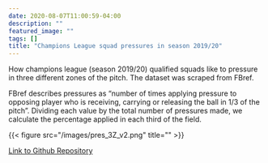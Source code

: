 ```yaml
---
date: 2020-08-07T11:00:59-04:00
description: ""
featured_image: ""
tags: []
title: "Champions League squad pressures in season 2019/20"
---
```


How champions league (season 2019/20) qualified squads like to pressure in three different zones of the pitch. The dataset was scraped from FBref. 

FBref describes pressures as “number of times applying pressure to opposing player who is receiving, carrying or releasing the ball in 1/3 of the pitch”. Dividing each value by the total number of pressures made, we calculate the percentage applied in each third of the field. 


{{< figure src="/images/pres_3Z_v2.png" title="" >}}


[Link to Github Repository](https://github.com/rcammi/PressViz)